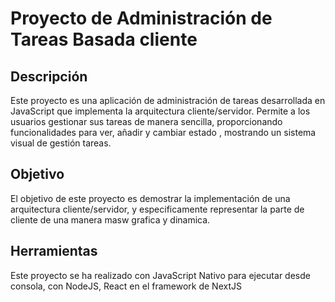 # Proyecto de Administración de Tareas Basada cliente

## Descripción

Este proyecto es una aplicación de administración de tareas desarrollada en JavaScript que implementa la arquitectura cliente/servidor. Permite a los usuarios gestionar sus tareas de manera sencilla, proporcionando funcionalidades para ver, añadir y cambiar estado , mostrando un sistema visual de gestión tareas.

## Objetivo

El objetivo de este proyecto es demostrar la implementación de una arquitectura cliente/servidor, y especificamente representar la parte de cliente de una manera masw grafica y dinamica.

## Herramientas

Este proyecto se ha realizado con JavaScript Nativo para ejecutar desde consola, con NodeJS, React en el framework de NextJS